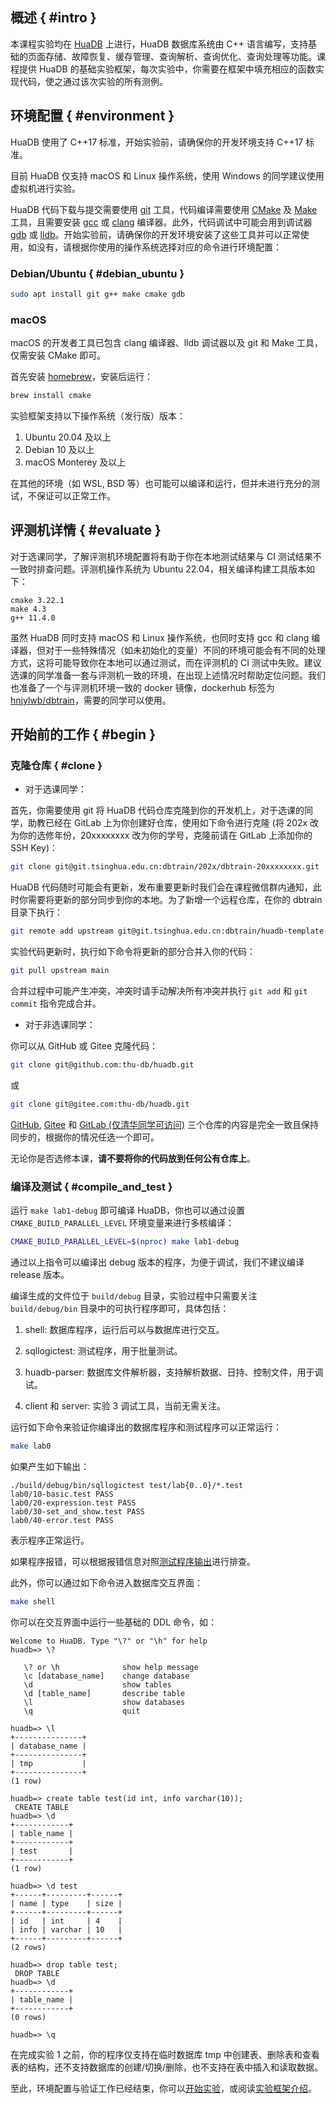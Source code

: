 ## 概述 { #intro }

本课程实验均在 [HuaDB](https://github.com/thu-db/huadb) 上进行，HuaDB 数据库系统由 C++ 语言编写，支持基础的页面存储、故障恢复、缓存管理、查询解析、查询优化、查询处理等功能。课程提供 HuaDB 的基础实验框架，每次实验中，你需要在框架中填充相应的函数实现代码，使之通过该次实验的所有测例。

## 环境配置 { #environment }

HuaDB 使用了 C++17 标准，开始实验前，请确保你的开发环境支持 C++17 标准。

目前 HuaDB 仅支持 macOS 和 Linux 操作系统，使用 Windows 的同学建议使用虚拟机进行实验。

HuaDB 代码下载与提交需要使用 [git](https://git-scm.com/) 工具，代码编译需要使用 [CMake](https://cmake.org/) 及 [Make](https://www.gnu.org/software/make/) 工具，且需要安装 [gcc](https://gcc.gnu.org/) 或 [clang](https://clang.llvm.org/) 编译器。此外，代码调试中可能会用到调试器 [gdb](https://www.sourceware.org/gdb/) 或 [lldb](https://lldb.llvm.org/)。开始实验前，请确保你的开发环境安装了这些工具并可以正常使用，如没有，请根据你使用的操作系统选择对应的命令进行环境配置：

### Debian/Ubuntu { #debian_ubuntu }

```bash
sudo apt install git g++ make cmake gdb
```

### macOS

macOS 的开发者工具已包含 clang 编译器、lldb 调试器以及 git 和 Make 工具，仅需安装 CMake 即可。

首先安装 [homebrew](https://brew.sh/)，安装后运行：

```bash
brew install cmake
```

实验框架支持以下操作系统（发行版）版本：

1. Ubuntu 20.04 及以上
2. Debian 10 及以上
3. macOS Monterey 及以上

在其他的环境（如 WSL, BSD 等）也可能可以编译和运行，但并未进行充分的测试，不保证可以正常工作。

## 评测机详情 { #evaluate }

对于选课同学，了解评测机环境配置将有助于你在本地测试结果与 CI 测试结果不一致时排查问题。评测机操作系统为 Ubuntu 22.04，相关编译构建工具版本如下：

```
cmake 3.22.1
make 4.3
g++ 11.4.0
```

虽然 HuaDB 同时支持 macOS 和 Linux 操作系统，也同时支持 gcc 和 clang 编译器，但对于一些特殊情况（如未初始化的变量）不同的环境可能会有不同的处理方式，这将可能导致你在本地可以通过测试，而在评测机的 CI 测试中失败。建议选课的同学准备一套与评测机一致的环境，在出现上述情况时帮助定位问题。我们也准备了一个与评测机环境一致的 docker 镜像，dockerhub 标签为 [hnjylwb/dbtrain](https://hub.docker.com/r/hnjylwb/dbtrain)，需要的同学可以使用。

## 开始前的工作 { #begin }

### 克隆仓库 { #clone }

-   对于选课同学：

首先，你需要使用 git 将 HuaDB 代码仓库克隆到你的开发机上，对于选课的同学，助教已经在 GitLab 上为你创建好仓库，使用如下命令进行克隆 (将 202x 改为你的选修年份，20xxxxxxxx 改为你的学号，克隆前请在 GitLab 上添加你的 SSH Key)：

```bash
git clone git@git.tsinghua.edu.cn:dbtrain/202x/dbtrain-20xxxxxxxx.git
```

HuaDB 代码随时可能会有更新，发布重要更新时我们会在课程微信群内通知，此时你需要将更新的部分同步到你的本地。为了新增一个远程仓库，在你的 dbtrain 目录下执行：

```bash
git remote add upstream git@git.tsinghua.edu.cn:dbtrain/huadb-template.git
```

实验代码更新时，执行如下命令将更新的部分合并入你的代码：

```bash
git pull upstream main
```

合并过程中可能产生冲突，冲突时请手动解决所有冲突并执行 `git add` 和 `git commit` 指令完成合并。

-   对于非选课同学：

你可以从 GitHub 或 Gitee 克隆代码：

```bash
git clone git@github.com:thu-db/huadb.git
```

或

```bash
git clone git@gitee.com:thu-db/huadb.git
```

[GitHub](https://github.com/thu-db/huadb), [Gitee](https://gitee.com/thu-db/huadb) 和 [GitLab (仅清华同学可访问)](https://git.tsinghua.edu.cn/dbtrain/huadb-template) 三个仓库的内容是完全一致且保持同步的，根据你的情况任选一个即可。

无论你是否选修本课，**请不要将你的代码放到任何公有仓库上**。

### 编译及测试 { #compile_and_test }

运行 `make lab1-debug` 即可编译 HuaDB，你也可以通过设置 `CMAKE_BUILD_PARALLEL_LEVEL` 环境变量来进行多核编译：

```bash
CMAKE_BUILD_PARALLEL_LEVEL=$(nproc) make lab1-debug
```

通过以上指令可以编译出 debug 版本的程序，为便于调试，我们不建议编译 release 版本。

编译生成的文件位于 `build/debug` 目录，实验过程中只需要关注 `build/debug/bin` 目录中的可执行程序即可，具体包括：

1. shell: 数据库程序，运行后可以与数据库进行交互。

2. sqllogictest: 测试程序，用于批量测试。

3. huadb-parser: 数据库文件解析器，支持解析数据、日持、控制文件，用于调试。

4. client 和 server: 实验 3 调试工具，当前无需关注。

运行如下命令来验证你编译出的数据库程序和测试程序可以正常运行：

```bash
make lab0
```

如果产生如下输出：

```
./build/debug/bin/sqllogictest test/lab{0..0}/*.test
lab0/10-basic.test PASS
lab0/20-expression.test PASS
lab0/30-set_and_show.test PASS
lab0/40-error.test PASS
```

表示程序正常运行。

如果程序报错，可以根据报错信息对照[测试程序输出](2-overview.md#test_output)进行排查。

此外，你可以通过如下命令进入数据库交互界面：

```bash
make shell
```

你可以在交互界面中运行一些基础的 DDL 命令，如：

```
Welcome to HuaDB. Type "\?" or "\h" for help
huadb=> \?

   \? or \h              show help message
   \c [database_name]    change database
   \d                    show tables
   \d [table_name]       describe table
   \l                    show databases
   \q                    quit

huadb=> \l
+---------------+
| database_name |
+---------------+
| tmp           |
+---------------+
(1 row)

huadb=> create table test(id int, info varchar(10));
 CREATE TABLE
huadb=> \d
+------------+
| table_name |
+------------+
| test       |
+------------+
(1 row)

huadb=> \d test
+------+---------+------+
| name | type    | size |
+------+---------+------+
| id   | int     | 4    |
| info | varchar | 10   |
+------+---------+------+
(2 rows)

huadb=> drop table test;
 DROP TABLE
huadb=> \d
+------------+
| table_name |
+------------+
(0 rows)

huadb=> \q
```

在完成实验 1 之前，你的程序仅支持在临时数据库 tmp 中创建表、删除表和查看表的结构，还不支持数据库的创建/切换/删除，也不支持在表中插入和读取数据。

至此，环境配置与验证工作已经结束，你可以[开始实验](lab1/1-intro.md)，或阅读[实验框架介绍](2-overview.md)。
